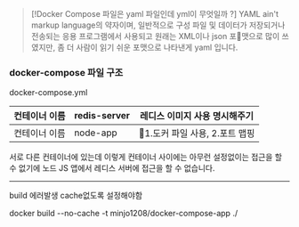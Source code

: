 

> [!Docker Compose 파일은 yaml 파일인데 yml이 무엇일까 ?] 
> YAML ain't markup language의 약자이며,
일반적으로 구성 파일 및 데이터가 저장되거나 전송되는 응용 프로그램에서 사용되고
원래는 XML이나 json 포맷으로 많이 쓰였지만,
좀 더 사람이 읽기 쉬운 포맷으로 나타낸게 yaml 입니다.


### docker-compose 파일 구조

docker-compose.yml

| 컨테이너 이름 | redis-server | 레디스 이미지 사용 명시해주기      |
| ------- | ------------ | --------------------- |
| 컨테이너 이름 | node-app     | 1.도커 파일 사용, 2.포트 맵핑  |


서로 다른 컨테이너에 있는데 이렇게 컨테이너 사이에는 아무런 설정없이는 접근을 할 수 없기에
노드 JS 앱에서 레디스 서버에 접근을 할 수 없습니다.



---

build 에러발생 cache없도록 설정해야함


 docker build --no-cache -t minjo1208/docker-compose-app ./